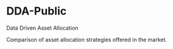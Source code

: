 # DDA-Public
Data Driven Asset Allocation

Comparison of asset allocation strategies offered in the market. 
